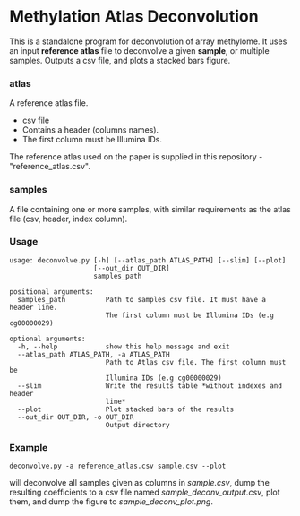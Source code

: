 # Methylation Atlas Deconvolution

This is a standalone program for deconvolution of array methylome.
It uses an input **reference atlas** file to deconvolve a given **sample**, or multiple samples.
Outputs a csv file, and plots a stacked bars figure.

### atlas
A reference atlas file. 
- csv file
- Contains a header (columns names).
- The first column must be Illumina IDs.

The reference atlas used on the paper is supplied in this repository - "reference_atlas.csv".

### samples
A file containing one or more samples, with similar requirements as the atlas file (csv, header, index column).


### Usage

```
usage: deconvolve.py [-h] [--atlas_path ATLAS_PATH] [--slim] [--plot]
                     [--out_dir OUT_DIR]
                     samples_path

positional arguments:
  samples_path          Path to samples csv file. It must have a header line.
                        The first column must be Illumina IDs (e.g cg00000029)

optional arguments:
  -h, --help            show this help message and exit
  --atlas_path ATLAS_PATH, -a ATLAS_PATH
                        Path to Atlas csv file. The first column must be
                        Illumina IDs (e.g cg00000029)
  --slim                Write the results table *without indexes and header
                        line*
  --plot                Plot stacked bars of the results
  --out_dir OUT_DIR, -o OUT_DIR
                        Output directory
```

### Example
```
deconvolve.py -a reference_atlas.csv sample.csv --plot
```
will deconvolve all samples given as columns in *sample.csv*, dump the resulting coefficients to a csv file named *sample_deconv_output.csv*, plot them, and dump the figure to *sample_deconv_plot.png*.
